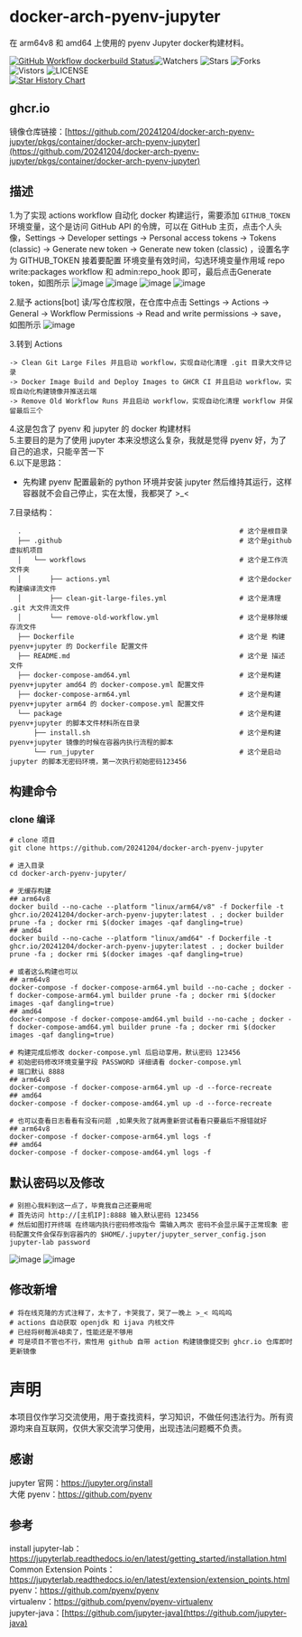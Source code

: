 # docker-arch-pyenv-jupyter
在 arm64v8 和 amd64 上使用的 pyenv Jupyter docker构建材料。

[![GitHub Workflow dockerbuild Status](https://github.com/20241204/docker-arch-pyenv-jupyter/actions/workflows/actions.yml/badge.svg)](https://github.com/20241204/docker-arch-pyenv-jupyter/actions/workflows/actions.yml)![Watchers](https://img.shields.io/github/watchers/20241204/docker-arch-pyenv-jupyter) ![Stars](https://img.shields.io/github/stars/20241204/docker-arch-pyenv-jupyter) ![Forks](https://img.shields.io/github/forks/20241204/docker-arch-pyenv-jupyter) ![Vistors](https://visitor-badge.laobi.icu/badge?page_id=20241204.docker-arch-pyenv-jupyter) ![LICENSE](https://img.shields.io/badge/license-CC%20BY--SA%204.0-green.svg)  
<a href="https://star-history.com/#20241204/docker-arch-pyenv-jupyter&Date">
  <picture>
    <source media="(prefers-color-scheme: dark)" srcset="https://api.star-history.com/svg?repos=20241204/docker-arch-pyenv-jupyter&type=Date&theme=dark" />
    <source media="(prefers-color-scheme: light)" srcset="https://api.star-history.com/svg?repos=20241204/docker-arch-pyenv-jupyter&type=Date" />
    <img alt="Star History Chart" src="https://api.star-history.com/svg?repos=20241204/docker-arch-pyenv-jupyter&type=Date" />
  </picture>
</a>

## ghcr.io  
镜像仓库链接：[https://github.com/20241204/docker-arch-pyenv-jupyter/pkgs/container/docker-arch-pyenv-jupyter](https://github.com/20241204/docker-arch-pyenv-jupyter/pkgs/container/docker-arch-pyenv-jupyter)  

## 描述
1.为了实现 actions workflow 自动化 docker 构建运行，需要添加 `GITHUB_TOKEN` 环境变量，这个是访问 GitHub API 的令牌，可以在 GitHub 主页，点击个人头像，Settings -> Developer settings -> Personal access tokens -> Tokens (classic) -> Generate new token -> Generate new token (classic) ，设置名字为 GITHUB_TOKEN 接着要配置 环境变量有效时间，勾选环境变量作用域 repo write:packages workflow 和 admin:repo_hook 即可，最后点击Generate token，如图所示
![image](assets/00.jpeg)
![image](assets/01.jpeg)
![image](assets/02.jpeg)
![image](assets/03.jpeg)  

2.赋予 actions[bot] 读/写仓库权限，在仓库中点击 Settings -> Actions -> General -> Workflow Permissions -> Read and write permissions -> save，如图所示
![image](assets/04.jpeg)

3.转到 Actions  

    -> Clean Git Large Files 并且启动 workflow，实现自动化清理 .git 目录大文件记录  
    -> Docker Image Build and Deploy Images to GHCR CI 并且启动 workflow，实现自动化构建镜像并推送云端  
    -> Remove Old Workflow Runs 并且启动 workflow，实现自动化清理 workflow 并保留最后三个  
    
4.这是包含了 pyenv 和 jupyter 的 docker 构建材料  
5.主要目的是为了使用 jupyter 本来没想这么复杂，我就是觉得 pyenv 好，为了自己的追求，只能辛苦一下  
6.以下是思路：    
  * 先构建 pyenv 配置最新的 python 环境并安装 jupyter 然后维持其运行，这样容器就不会自己停止，实在太慢，我都哭了 >_<  

7.目录结构：  

      .                                                      # 这个是根目录
      ├── .github                                            # 这个是github虚拟机项目
      │   └── workflows                                      # 这个是工作流文件夹
      │       ├── actions.yml                                # 这个是docker构建编译流文件
      │       ├── clean-git-large-files.yml                  # 这个是清理 .git 大文件流文件
      │       └── remove-old-workflow.yml                    # 这个是移除缓存流文件                                                     
      ├── Dockerfile                                         # 这个是 构建 pyenv+jupyter 的 Dockerfile 配置文件  
      ├── README.md                                          # 这个是 描述 文件  
      ├── docker-compose-amd64.yml                           # 这个是构建 pyenv+jupyter amd64 的 docker-compose.yml 配置文件  
      ├── docker-compose-arm64.yml                           # 这个是构建 pyenv+jupyter arm64 的 docker-compose.yml 配置文件  
      └── package                                            # 这个是构建 pyenv+jupyter 的脚本文件材料所在目录  
          ├── install.sh                                     # 这个是构建 pyenv+jupyter 镜像的时候在容器内执行流程的脚本   
          └── run_jupyter                                    # 这个是启动 jupyter 的脚本无密码环境，第一次执行初始密码123456    

## 构建命令
### clone 编译
    # clone 项目
    git clone https://github.com/20241204/docker-arch-pyenv-jupyter
    
    # 进入目录
    cd docker-arch-pyenv-jupyter/
    
    # 无缓存构建  
    ## arm64v8  
    docker build --no-cache --platform "linux/arm64/v8" -f Dockerfile -t ghcr.io/20241204/docker-arch-pyenv-jupyter:latest . ; docker builder prune -fa ; docker rmi $(docker images -qaf dangling=true)   
    ## amd64  
    docker build --no-cache --platform "linux/amd64" -f Dockerfile -t ghcr.io/20241204/docker-arch-pyenv-jupyter:latest . ; docker builder prune -fa ; docker rmi $(docker images -qaf dangling=true)  
    
    # 或者这么构建也可以  
    ## arm64v8  
    docker-compose -f docker-compose-arm64.yml build --no-cache ; docker -f docker-compose-arm64.yml builder prune -fa ; docker rmi $(docker images -qaf dangling=true)
    ## amd64  
    docker-compose -f docker-compose-amd64.yml build --no-cache ; docker -f docker-compose-amd64.yml builder prune -fa ; docker rmi $(docker images -qaf dangling=true)
    
    # 构建完成后修改 docker-compose.yml 后启动享用，默认密码 123456
    # 初始密码修改环境变量字段 PASSWORD 详细请看 docker-compose.yml
    # 端口默认 8888  
    ## arm64v8
    docker-compose -f docker-compose-arm64.yml up -d --force-recreate
    ## amd64  
    docker-compose -f docker-compose-amd64.yml up -d --force-recreate
    
    # 也可以查看日志看看有没有问题 ,如果失败了就再重新尝试看看只要最后不报错就好   
    ## arm64v8  
    docker-compose -f docker-compose-arm64.yml logs -f
    ## amd64  
    docker-compose -f docker-compose-amd64.yml logs -f

## 默认密码以及修改
    # 别担心我料到这一点了，毕竟我自己还要用呢
    # 首先访问 http://[主机IP]:8888 输入默认密码 123456
    # 然后如图打开终端 在终端内执行密码修改指令 需输入两次 密码不会显示属于正常现象 密码配置文件会保存到容器内的 $HOME/.jupyter/jupyter_server_config.json 
    jupyter-lab password
  ![image](assets/05.jpeg)
  ![image](assets/06.jpeg)


## 修改新增
    # 将在线克隆的方式注释了，太卡了，卡哭我了，哭了一晚上 >_< 呜呜呜
    # actions 自动获取 openjdk 和 ijava 内核文件
    # 已经将树莓派4B卖了，性能还是不够用
    # 可是项目不管也不行，索性用 github 自带 action 构建镜像提交到 ghcr.io 仓库即时更新镜像

# 声明
本项目仅作学习交流使用，用于查找资料，学习知识，不做任何违法行为。所有资源均来自互联网，仅供大家交流学习使用，出现违法问题概不负责。

## 感谢
jupyter 官网：https://jupyter.org/install    
大佬 pyenv：https://github.com/pyenv

## 参考
install jupyter-lab：https://jupyterlab.readthedocs.io/en/latest/getting_started/installation.html  
Common Extension Points：https://jupyterlab.readthedocs.io/en/latest/extension/extension_points.html   
pyenv：https://github.com/pyenv/pyenv  
virtualenv：https://github.com/pyenv/pyenv-virtualenv  
jupyter-java：[https://github.com/jupyter-java](https://github.com/jupyter-java)  
